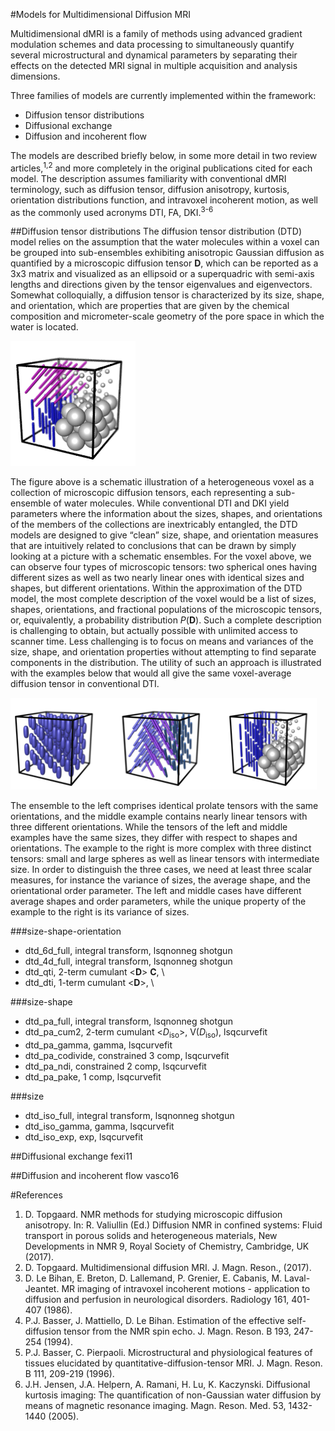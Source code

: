 #Models for Multidimensional Diffusion MRI

Multidimensional dMRI is a family of methods using advanced gradient modulation schemes and data processing to simultaneously quantify several microstructural and dynamical parameters by separating their effects on the detected MRI signal in multiple acquisition and analysis dimensions.

Three families of models are currently implemented within the framework:
* Diffusion tensor distributions
* Diffusional exchange
* Diffusion and incoherent flow

The models are described briefly below, in some more detail in two review articles,<sup>1,2</sup> and more completely in the original publications cited for each model. The description assumes familiarity with conventional dMRI terminology, such as diffusion tensor, diffusion anisotropy, kurtosis, orientation distributions function, and intravoxel incoherent motion, as well as the commonly used acronyms DTI, FA, DKI.<sup>3-6</sup>

##Diffusion tensor distributions
The diffusion tensor distribution (DTD) model relies on the assumption that the water molecules within a voxel can be grouped into sub-ensembles exhibiting anisotropic Gaussian diffusion as quantified by a microscopic diffusion tensor **D**, which can be reported as a 3x3 matrix and visualized as an ellipsoid or a superquadric with semi-axis lengths and directions given by the tensor eigenvalues and eigenvectors. Somewhat colloquially, a diffusion tensor is characterized by its size, shape, and orientation, which are properties that are given by the chemical composition and micrometer-scale geometry of the pore space in which the water is located.

![Image](DTD_2Spheres2Sticks.png)

The figure above is a schematic illustration of a heterogeneous voxel as a collection of microscopic diffusion tensors, each representing a sub-ensemble of water molecules. While conventional DTI and DKI yield parameters where the information about the sizes, shapes, and orientations of the members of the collections are inextricably entangled, the DTD models are designed to give “clean” size, shape, and orientation measures that are intuitively related to conclusions that can be drawn by simply looking at a picture with a schematic ensembles. For the voxel above, we can observe four types of microscopic tensors: two spherical ones having different sizes as well as two nearly linear ones with identical sizes and shapes, but different orientations. Within the approximation of the DTD model, the most complete description of the voxel would be a list of sizes, shapes, orientations, and fractional populations of the microscopic tensors, or, equivalently, a probability distribution _P_(**D**). Such a complete description is challenging to obtain, but actually possible with unlimited access to scanner time. Less challenging is to focus on means and variances of the size, shape, and orientation properties without attempting to find separate components in the distribution. The utility of such an approach is illustrated with the examples below that would all give the same voxel-average diffusion tensor in conventional DTI.

![Image](DTD_3Examples.png)

The ensemble to the left comprises identical prolate tensors with the same orientations, and the middle example contains nearly linear tensors with three different orientations. While the tensors of the left and middle examples have the same sizes, they differ with respect to shapes and orientations. The example to the right is more complex with three distinct tensors: small and large spheres as well as linear tensors with intermediate size. In order to distinguish the three cases, we need at least three scalar measures, for instance the variance of sizes, the average shape, and the orientational order parameter. The left and middle cases have different average shapes and order parameters, while the unique property of the example to the right is its variance of sizes.

###size-shape-orientation 
* dtd_6d_full, integral transform, lsqnonneg shotgun
* dtd_4d_full, integral transform, lsqnonneg shotgun
* dtd_qti, 2-term cumulant <**D**> **C**, \
* dtd_dti, 1-term cumulant <**D**>, \

###size-shape
* dtd_pa_full, integral transform, lsqnonneg shotgun
* dtd_pa_cum2, 2-term cumulant <_D_<sub>iso</sub>>, V(_D_<sub>iso</sub>), lsqcurvefit
* dtd_pa_gamma, gamma, lsqcurvefit
* dtd_pa_codivide, constrained 3 comp, lsqcurvefit
* dtd_pa_ndi, constrained 2 comp, lsqcurvefit
* dtd_pa_pake, 1 comp, lsqcurvefit

###size
* dtd_iso_full, integral transform, lsqnonneg shotgun
* dtd_iso_gamma, gamma, lsqcurvefit
* dtd_iso_exp, exp, lsqcurvefit


##Diffusional exchange
fexi11

##Diffusion and incoherent flow
vasco16

#References
1. D. Topgaard. NMR methods for studying microscopic diffusion anisotropy. In: R. Valiullin (Ed.) Diffusion NMR in confined systems: Fluid transport in porous solids and heterogeneous materials, New Developments in NMR 9, Royal Society of Chemistry, Cambridge, UK (2017).
2. D. Topgaard. Multidimensional diffusion MRI. J. Magn. Reson.,  (2017).
3. D. Le Bihan, E. Breton, D. Lallemand, P. Grenier, E. Cabanis, M. Laval-Jeantet. MR imaging of intravoxel incoherent motions - application to diffusion and perfusion in neurological disorders. Radiology 161, 401-407 (1986).
4. P.J. Basser, J. Mattiello, D. Le Bihan. Estimation of the effective self-diffusion tensor from the NMR spin echo. J. Magn. Reson. B 193, 247-254 (1994).
5. P.J. Basser, C. Pierpaoli. Microstructural and physiological features of tissues elucidated by quantitative-diffusion-tensor MRI. J. Magn. Reson. B 111, 209-219 (1996).
6. J.H. Jensen, J.A. Helpern, A. Ramani, H. Lu, K. Kaczynski. Diffusional kurtosis imaging: The quantification of non-Gaussian water diffusion by means of magnetic resonance imaging. Magn. Reson. Med. 53, 1432-1440 (2005).

